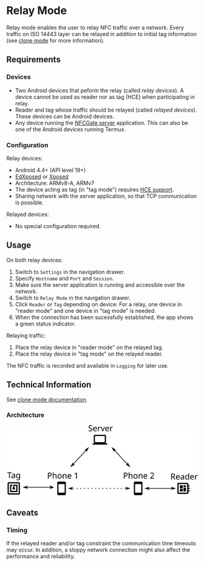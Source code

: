 Relay Mode
=======

Relay mode enables the user to relay NFC traffic over a network. Every traffic on ISO 14443 layer can be relayed in addition to initial tag information (see [clone mode](/doc/mode/Clone.md) for more information).

## Requirements

### Devices
- Two Android devices that peform the relay (called *relay devices*). A device cannot be used as reader nor as tag (HCE) when participating in relay.
- Reader and tag whose traffic should be relayed (called *relayed devices*). These devices can be Android devices.
- Any device running the [NFCGate server](/../server/) application. This can also be one of the Android devices running Termux.

### Configuration
Relay devices:

- Android 4.4+ (API level 19+)
- [EdXposed](https://github.com/ElderDrivers/EdXposed) or [Xposed](https://repo.xposed.info/)
- Architecture: ARMv8-A, ARMv7
- The device acting as tag (in "tag mode") requires [HCE support](https://developer.android.com/guide/topics/connectivity/nfc/hce).
- Sharing network with the server application, so that TCP communication is possible.

Relayed devices:

- No special configuration required.

## Usage
On both relay devices:

1. Switch to `Settings` in the navigation drawer.
2. Specify `Hostname` and `Port` and `Session`.
3. Make sure the server application is running and accessible over the network.
4. Switch to `Relay Mode` in the navigation drawer.
5. Click `Reader` or `Tag` depending on device: For a relay, one device in "reader mode" and one device in "tag mode" is needed.
6. When the connection has been sucessfully established, the app shows a green status indicator.

Relaying traffic:
1. Place the relay device in "reader mode" on the relayed tag.
2. Place the relay device in "tag mode" on the relayed reader.

The NFC traffic is recorded and available in `Logging` for later use.

## Technical Information
See [clone mode documentation](/doc/mode/Clone.md).

### Architecture
![Relay mode architecture](/doc/media/architecture_connect.png)

## Caveats
### Timing
If the relayed reader and/or tag constraint the communication time timeouts may occur. In addition, a sloppy network connection might also affect the performance and reliability.
